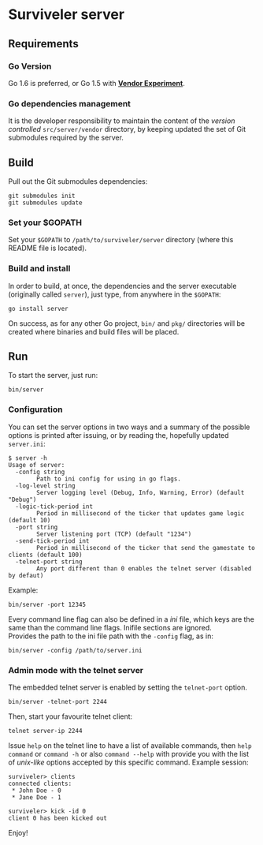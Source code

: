 # Surviveler server

## Requirements

### Go Version

Go 1.6 is preferred, or Go 1.5 with [**Vendor Experiment**](https://medium.com/@freeformz/go-1-5-s-vendor-experiment-fd3e830f52c3#.ks6p4locq).

### Go dependencies management

It is the developer responsibility to maintain the content of the *version
controlled* `src/server/vendor` directory, by keeping updated the set of Git
submodules required by the server.

## Build

Pull out the Git submodules dependencies:

```
git submodules init
git submodules update
```

### Set your $GOPATH

Set your `$GOPATH` to `/path/to/surviveler/server` directory (where this README
file is located).


### Build and install

In order to build, at once, the dependencies and the server executable
(originally called `server`), just type, from anywhere in the `$GOPATH`:

```
go install server
```

On success, as for any other Go project, `bin/` and `pkg/` directories will be
created where binaries and build files will be placed.

## Run

To start the server, just run:

```
bin/server
```

### Configuration

You can set the server options in two ways and a summary of the
possible options is printed after issuing, or by reading the, hopefully updated
`server.ini`:

```
$ server -h
Usage of server:
  -config string
        Path to ini config for using in go flags.
  -log-level string
        Server logging level (Debug, Info, Warning, Error) (default "Debug")
  -logic-tick-period int
        Period in millisecond of the ticker that updates game logic (default 10)
  -port string
        Server listening port (TCP) (default "1234")
  -send-tick-period int
        Period in millisecond of the ticker that send the gamestate to clients (default 100)
  -telnet-port string
        Any port different than 0 enables the telnet server (disabled by defaut)
```

Example:

```
bin/server -port 12345
```

Every command line flag can also be defined in a *ini* file, which keys are the
same than the command line flags. Inifile sections are ignored.  
Provides the path to the ini file path with the `-config` flag, as in:

```
bin/server -config /path/to/server.ini
```

### Admin mode with the telnet server

The embedded telnet server is enabled by setting the `telnet-port` option.

```
bin/server -telnet-port 2244
```

Then, start your favourite telnet client:
```
telnet server-ip 2244
```
Issue `help` on the telnet line to have a list of available commands, then
`help command` or `command -h` or also `command --help` with provide you
with the list of *unix-like* options accepted by this specific command.
Example session:
```
surviveler> clients
connected clients:
 * John Doe - 0
 * Jane Doe - 1
 
surviveler> kick -id 0
client 0 has been kicked out
```
Enjoy!

